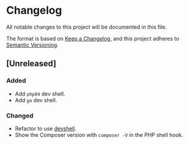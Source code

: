 # Changelog

All notable changes to this project will be documented in this file.

The format is based on [Keep a Changelog](https://keepachangelog.com/en/1.1.0/), and this project adheres to [Semantic Versioning](https://semver.org/spec/v2.0.0.html).

## [Unreleased]

### Added

- Add `php84` dev shell.
- Add `go` dev shell.

### Changed

- Refactor to use [devshell](https://flake.parts/options/devshell.html).
- Show the Composer version with `composer -V` in the PHP shell hook.

